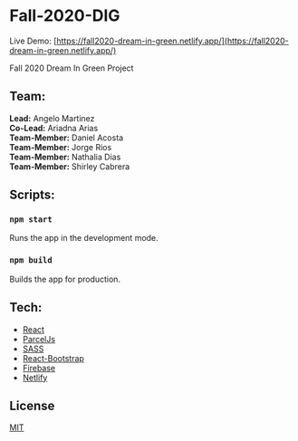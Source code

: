 # Fall-2020-DIG
 Live Demo: [https://fall2020-dream-in-green.netlify.app/](https://fall2020-dream-in-green.netlify.app/)

Fall 2020 Dream In Green Project

## Team:
**Lead:** Angelo Martinez\
**Co-Lead:** Ariadna Arias\
**Team-Member:** Daniel Acosta\
**Team-Member:** Jorge Rios\
**Team-Member:** Nathalia Dias\
**Team-Member:** Shirley Cabrera

## Scripts:

### `npm start`
Runs the app in the development mode.
### `npm build`
Builds the app for production.

## Tech:
- [React](https://reactjs.org/)
- [ParcelJs](https://parceljs.org/)
- [SASS](https://sass-lang.com/)
- [React-Bootstrap](https://react-bootstrap.github.io/)
- [Firebase](https://firebase.google.com/)
- [Netlify](https://www.netlify.com/)

## License
[MIT](https://choosealicense.com/licenses/mit/)